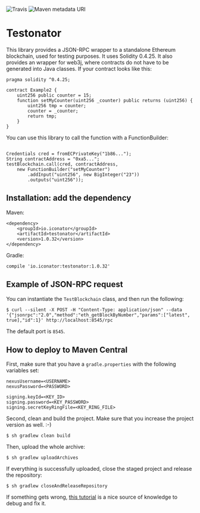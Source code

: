 ![Travis](https://img.shields.io/travis/ICOnator/Testonator.svg) ![Maven metadata URI](https://img.shields.io/maven-metadata/v/http/central.maven.org/maven2/io/iconator/testonator/maven-metadata.xml.svg)

# Testonator

This library provides a JSON-RPC wrapper to a standalone Ethereum blockchain, used for testing purposes. It uses Solidity 0.4.25. It also provides an wrapper for web3j, where contracts do not have to be generated into Java classes. If your contract looks like this:

```
pragma solidity ^0.4.25;
               
contract Example2 {
    uint256 public counter = 15;
    function setMyCounter(uint256 _counter) public returns (uint256) {
        uint256 tmp = counter;
        counter = _counter;
        return tmp;
    }
}
```

You can use this library to call the function with a FunctionBuilder:

```

Credentials cred = fromECPrivateKey("1b86...");
String contractAddress = "0xa5...";
testBlockchain.call(cred, contractAddress, 
    new FunctionBuilder("setMyCounter")
        .addInput("uint256", new BigInteger("23"))
        .outputs("uint256"));
```


## Installation: add the dependency

Maven:

```
<dependency>
    <groupId>io.iconator</groupId>
    <artifactId>testonator</artifactId>
    <version>1.0.32</version>
</dependency>
```

Gradle:

```
compile 'io.iconator:testonator:1.0.32'
```

## Example of JSON-RPC request

You can instantiate the `TestBlockchain` class, and then run the following:

```
$ curl --silent -X POST -H "Content-Type: application/json" --data '{"jsonrpc":"2.0","method":"eth_getBlockByNumber","params":["latest", true],"id":1}' http://localhost:8545/rpc
```

The default port is `8545`.

## How to deploy to Maven Central

First, make sure that you have a `gradle.properties` with the following variables set:

```
nexusUsername=<USERNAME>
nexusPassword=<PASSWORD>

signing.keyId=<KEY_ID>
signing.password=<KEY_PASSWORD>
signing.secretKeyRingFile=<KEY_RING_FILE>
```

Second, clean and build the project. Make sure that you increase the project version as well. :-)

```
$ sh gradlew clean build
```

Then, upload the whole archive:

```
$ sh gradlew uploadArchives
```

If everything is successfully uploaded, close the staged project and release the repository:

```
$ sh gradlew closeAndReleaseRepository
```

If something gets wrong, [this tutorial](http://www.albertgao.xyz/2018/01/18/how-to-publish-artifact-to-maven-central-via-gradle/)
is a nice source of knowledge to debug and fix it.
